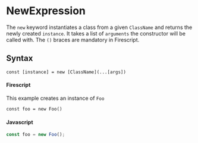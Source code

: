 NewExpression
=============

The `new` keyword instantiates a class from a given `ClassName` and returns the newly created `instance`. It takes a list of `arguments` the constructor will be called with.
The `()` braces are mandatory in Firescript.

Syntax
------

```
const [instance] = new [ClassName](...[args])
```

#### Firescript

This example creates an instance of `Foo`

```fire
const foo = new Foo()
```

#### Javascript

```js
const foo = new Foo();
```
